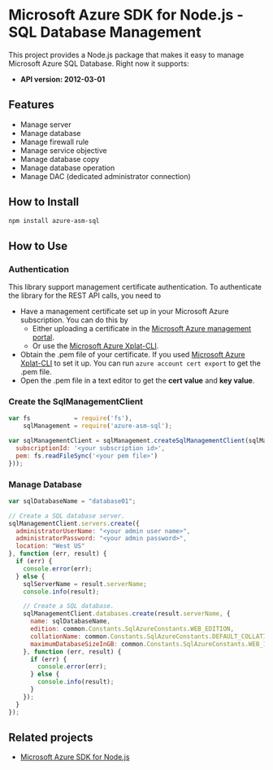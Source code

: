 # Microsoft Azure SDK for Node.js - SQL Database Management

This project provides a Node.js package that makes it easy to manage Microsoft Azure SQL Database. Right now it supports:
- **API version: 2012-03-01**

## Features

- Manage server
- Manage database
- Manage firewall rule
- Manage service objective
- Manage database copy
- Manage database operation
- Manage DAC (dedicated administrator connection)

## How to Install

```bash
npm install azure-asm-sql
```

## How to Use

### Authentication

This library support management certificate authentication. To authenticate the library for the REST API calls, you need to
* Have a management certificate set up in your Microsoft Azure subscription. You can do this by
  * Either uploading a certificate in the [Microsoft Azure management portal](https://manage.windowsazure.com).
  * Or use the [Microsoft Azure Xplat-CLI](https://github.com/Azure/azure-xplat-cli).
* Obtain the .pem file of your certificate. If you used [Microsoft Azure Xplat-CLI](https://github.com/Azure/azure-xplat-cli) to set it up. You can run ``azure account cert export`` to get the .pem file.
* Open the .pem file in a text editor to get the **cert value** and **key value**.

### Create the SqlManagementClient

```javascript
var fs            = require('fs'),
    sqlManagement = require('azure-asm-sql');

var sqlManagementClient = sqlManagement.createSqlManagementClient(sqlManagement.createCertificateCloudCredentials({
  subscriptionId: '<your subscription id>',
  pem: fs.readFileSync('<your pem file>')
}));
```

### Manage Database

```javascript
var sqlDatabaseName = "database01";

// Create a SQL database server.
sqlManagementClient.servers.create({
  administratorUserName: "<your admin user name>",
  administratorPassword: "<your admin password>",
  location: "West US"
}, function (err, result) {
  if (err) {
    console.error(err);
  } else {
    sqlServerName = result.serverName;
    console.info(result);

    // Create a SQL database.
    sqlManagementClient.databases.create(result.serverName, {
      name: sqlDatabaseName,
      edition: common.Constants.SqlAzureConstants.WEB_EDITION,
      collationName: common.Constants.SqlAzureConstants.DEFAULT_COLLATION_NAME,
      maximumDatabaseSizeInGB: common.Constants.SqlAzureConstants.WEB_1GB
    }, function (err, result) {
      if (err) {
        console.error(err);
      } else {
        console.info(result);
      }
    });
  }
});
```

## Related projects

- [Microsoft Azure SDK for Node.js](https://github.com/WindowsAzure/azure-sdk-for-node)
